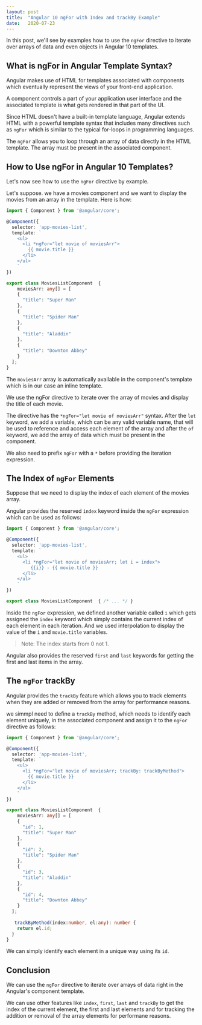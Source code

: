 ```yaml
---
layout: post
title:  "Angular 10 ngFor with Index and trackBy Example"
date:   2020-07-23
---
```


In this post, we'll see by examples how to use the `ngFor` directive to iterate over arrays of data and even objects in Angular 10 templates.

## What is ngFor in Angular Template Syntax?

Angular makes use of HTML for templates associated with components which eventually represent the views of your front-end application. 

A component controls a part of your application user interface and the associated template is what gets rendered in that part of the UI.

Since HTML doesn't have a built-in template language, Angular extends HTML with a powerful template syntax that includes many directives such as `ngFor` which is similar to the typical for-loops in programming languages.

The `ngFor` allows you to loop through an array of data directly in the HTML template. The array must be present in the associated component.

## How to Use ngFor in Angular 10 Templates?

Let's now see how to use the `ngFor` directive by example.

Let's suppose. we have a movies component and we want to display the movies from an array in the template. Here is how:

```typescript
import { Component } from '@angular/core';

@Component({
  selector: 'app-movies-list',
  template: `
    <ul>
      <li *ngFor="let movie of moviesArr">
        {{ movie.title }}
      </li>
    </ul>
    `
})

export class MoviesListComponent  {
    moviesArr: any[] = [
    {
      "title": "Super Man"
    },
    {
      "title": "Spider Man"
    },
    {
      "title": "Aladdin"
    }, 
    {
      "title": "Downton Abbey"
    }
  ];
}
```

The `moviesArr` array is automatically available in the component's template which is in our case an inline template.

We use the ngFor directive to iterate over the array of movies and display the title of each movie.

The directive has the `*ngFor="let movie of moviesArr"` syntax. After the `let` keyword, we add a variable, which can be any valid variable name, that will be used to reference and access each element of the array and after the `of` keyword, we add the array of data which must be present in the component.

We also need to prefix `ngFor` with a `*` before providing the iteration expression. 

## The Index of `ngFor` Elements

Suppose that we need to display the index of each element of the movies array. 

Angular provides the reserved `index` keyword inside the `ngFor` expression which can be used as follows:



```typescript
import { Component } from '@angular/core';

@Component({
  selector: 'app-movies-list',
  template: `
    <ul>
      <li *ngFor="let movie of moviesArr; let i = index">
         {{i}} - {{ movie.title }}
      </li>
    </ul>
    `
})

export class MoviesListComponent  { /* ... */ }
```

Inside the `ngFor` expression, we defined another variable called `i` which gets assigned the `index` keyword which simply contains the current index of each element in each iteration. And we used interpolation to display the value of the `i` and `movie.title` variables. 

> Note: The index starts from 0 not 1.

Angular also provides the reserved `first` and `last` keywords for getting the first and last items in the array.

## The `ngFor` trackBy 

Angular provides the `trackBy` feature which allows you to track elements when they are added or removed from the array for performance reasons.

we simmpl need to define a `trackBy` method, which needs to identify each element uniquely, in the associated component and assign it to the `ngFor` directive as follows:

```typescript
import { Component } from '@angular/core';

@Component({
  selector: 'app-movies-list',
  template: `
    <ul>
      <li *ngFor="let movie of moviesArr; trackBy: trackByMethod">
        {{ movie.title }}
      </li>
    </ul>
    `
})

export class MoviesListComponent  {
    moviesArr: any[] = [
    {
      "id": 1,
      "title": "Super Man"
    },
    {
      "id": 2,
      "title": "Spider Man"
    },
    {
      "id": 3,
      "title": "Aladdin"
    }, 
    {
      "id": 4,
      "title": "Downton Abbey"
    }
  ];
   
   trackByMethod(index:number, el:any): number {
    return el.id;
  }
}
```

We can simply identify each element in a unique way using its `id`.


## Conclusion

We can use the `ngFor` directive to iterate over arrays of data right in the Angular's component template.

We can use other features like `index`, `first`, `last` and `trackBy` to get the index of the current element, the first and last elements and for tracking the addition or removal of the array elements for performane reasons.  







